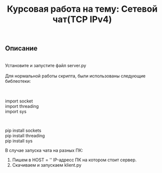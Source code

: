 <a> <h1 align="center"> Курсовая работа на тему: Сетевой чат(TCP IPv4) </h1></a>
<br>
<a> <h2 align="left"> Описание </h2></a>
<br>
Установите и запустите файл server.py
<br>
<br>
Для нормальной работы скрипта, были использованы следующие библеотеки:
<br>
<br>
<br>
<body>

import  socket </br> 
import threading<br>
import sys<br>
</body>
<br>

<body>

pip install sockets</br>
pip install threading</br>
pip install sys</br> 

</body>

В случае запуска чата на разных ПК:<br>
1) Пишем в HOST = '' IP-адресс ПК на котором стоит сервер.<br>
2) Скачиваем и запускаем klient.py
